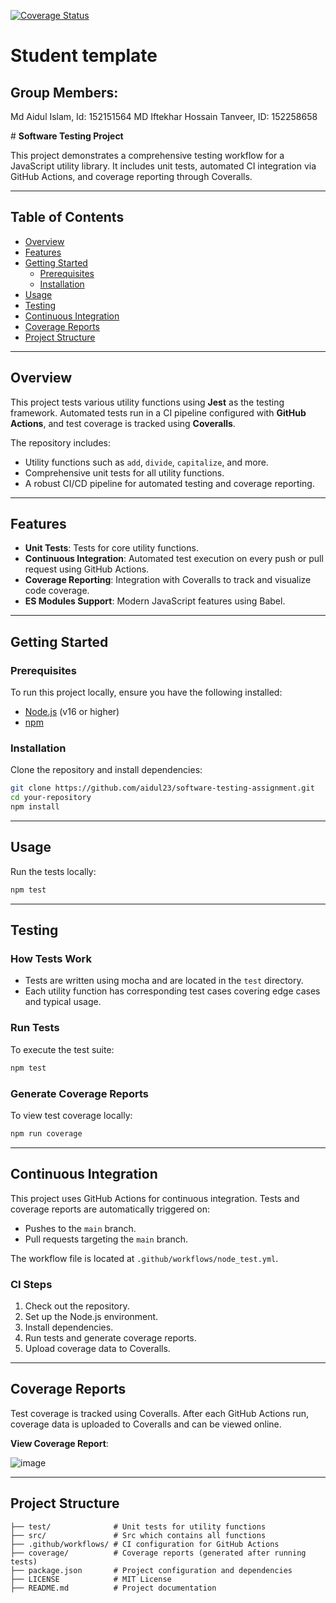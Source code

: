 [![Coverage Status](https://coveralls.io/repos/github/aidul23/software-testing-assignment/badge.svg?branch=main)](https://coveralls.io/github/aidul23/software-testing-assignment?branch=main)

# Student template

## Group Members:

Md Aidul Islam, Id: 152151564 
MD Iftekhar Hossain Tanveer, ID: 152258658 

﻿# **Software Testing Project**

This project demonstrates a comprehensive testing workflow for a JavaScript utility library. It includes unit tests, automated CI integration via GitHub Actions, and coverage reporting through Coveralls.

---

## **Table of Contents**
- [Overview](#overview)
- [Features](#features)
- [Getting Started](#getting-started)
  - [Prerequisites](#prerequisites)
  - [Installation](#installation)
- [Usage](#usage)
- [Testing](#testing)
- [Continuous Integration](#continuous-integration)
- [Coverage Reports](#coverage-reports)
- [Project Structure](#project-structure)


---

## **Overview**
This project tests various utility functions using **Jest** as the testing framework. Automated tests run in a CI pipeline configured with **GitHub Actions**, and test coverage is tracked using **Coveralls**. 

The repository includes:
- Utility functions such as `add`, `divide`, `capitalize`, and more.
- Comprehensive unit tests for all utility functions.
- A robust CI/CD pipeline for automated testing and coverage reporting.

---

## **Features**
- **Unit Tests**: Tests for core utility functions.
- **Continuous Integration**: Automated test execution on every push or pull request using GitHub Actions.
- **Coverage Reporting**: Integration with Coveralls to track and visualize code coverage.
- **ES Modules Support**: Modern JavaScript features using Babel.

---

## **Getting Started**

### **Prerequisites**
To run this project locally, ensure you have the following installed:
- [Node.js](https://nodejs.org/) (v16 or higher)
- [npm](https://www.npmjs.com/)

### **Installation**
Clone the repository and install dependencies:
```bash
git clone https://github.com/aidul23/software-testing-assignment.git
cd your-repository
npm install
```

---

## **Usage**
Run the tests locally:
```bash
npm test
```

---

## **Testing**
### **How Tests Work**
- Tests are written using mocha and are located in the `test` directory.
- Each utility function has corresponding test cases covering edge cases and typical usage.

### **Run Tests**
To execute the test suite:
```bash
npm test
```

### **Generate Coverage Reports**
To view test coverage locally:
```bash
npm run coverage
```

---

## **Continuous Integration**
This project uses GitHub Actions for continuous integration. Tests and coverage reports are automatically triggered on:
- Pushes to the `main` branch.
- Pull requests targeting the `main` branch.

The workflow file is located at `.github/workflows/node_test.yml`.

### **CI Steps**
1. Check out the repository.
2. Set up the Node.js environment.
3. Install dependencies.
4. Run tests and generate coverage reports.
5. Upload coverage data to Coveralls.

---

## **Coverage Reports**
Test coverage is tracked using Coveralls. After each GitHub Actions run, coverage data is uploaded to Coveralls and can be viewed online.

**View Coverage Report**:

![image](https://github.com/user-attachments/assets/27aebbe0-af45-46b9-82e0-3ca604a43877)


---

## **Project Structure**
```plaintext
├── test/              # Unit tests for utility functions
├── src/               # Src which contains all functions
├── .github/workflows/ # CI configuration for GitHub Actions
├── coverage/          # Coverage reports (generated after running tests)
├── package.json       # Project configuration and dependencies
├── LICENSE            # MIT License
├── README.md          # Project documentation
```


